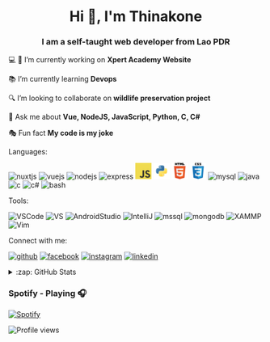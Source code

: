 <h1 align="center">Hi 👋, I'm Thinakone</h1>
<h3 align="center">I am a self-taught web developer from Lao PDR</h3>

 :computer: :hammer: I’m currently working on **Xpert Academy Website**

 📚 I’m currently learning **Devops**

 :mag: I’m looking to collaborate on **wildlife preservation project**

 💬 Ask me about **Vue, NodeJS, JavaScript, Python, C, C#**

 🎭 Fun fact **My code is my joke**

Languages: 

<img src='https://camo.githubusercontent.com/ca188333a80805a64ff1c8a2976ddee42cb6ca93cd1439d508872c6c7fcbfa06/68747470733a2f2f6e7578746a732e6f72672f6c6f676f732f6e7578742e737667' alt='nuxtjs' height='32'> <img src='https://vuejs.org/images/logo.png' alt='vuejs' height='32'> <img src='https://img.icons8.com/color/2x/nodejs.png' alt='nodejs' height='32'> <img src="https://devicons.github.io/devicon/devicon.git/icons/express/express-original-wordmark.svg" alt="express" height='32'> <img src='https://raw.githubusercontent.com/github/explore/80688e429a7d4ef2fca1e82350fe8e3517d3494d/topics/javascript/javascript.png' alt='javascript' height='32'> <img src='https://raw.githubusercontent.com/github/explore/80688e429a7d4ef2fca1e82350fe8e3517d3494d/topics/python/python.png' alt='python' height='32'> <img src='https://raw.githubusercontent.com/github/explore/80688e429a7d4ef2fca1e82350fe8e3517d3494d/topics/html/html.png' alt='html' height='32'> <img src='https://raw.githubusercontent.com/github/explore/80688e429a7d4ef2fca1e82350fe8e3517d3494d/topics/css/css.png' alt='css' height='32'> <img src='https://devicon.dev/devicon.git/icons/mysql/mysql-original.svg' alt='mysql' height='32'> <img src='https://img.icons8.com/color/2x/java-coffee-cup-logo.png' alt='java' height='32'> <img src='https://devicon.dev/devicon.git/icons/c/c-original.svg' alt='c' height='32'> <img src='https://devicon.dev/devicon.git/icons/csharp/csharp-original.svg' alt='c#' height='32'> <img src="https://www.vectorlogo.zone/logos/gnu_bash/gnu_bash-icon.svg" alt="bash" width='32' height='32'>

Tools:

<img src='https://img.icons8.com/fluent/2x/visual-studio-code-2019.png' alt='VSCode' height='32'> <img src='https://img.icons8.com/color/2x/visual-studio.png' alt='VS' height='32'> <img src='https://2.bp.blogspot.com/-tzm1twY_ENM/XlCRuI0ZkRI/AAAAAAAAOso/BmNOUANXWxwc5vwslNw3WpjrDlgs9PuwQCLcBGAsYHQ/s1600/pasted%2Bimage%2B0.png' alt='AndroidStudio' height='32'> <img src='https://upload.wikimedia.org/wikipedia/commons/thumb/d/d5/IntelliJ_IDEA_Logo.svg/1024px-IntelliJ_IDEA_Logo.svg.png' alt='IntelliJ' height='32'> <img src='https://hackr.io/tutorials/learn-sql-server/logo/logo-sql-server?ver=1557508629' alt='mssql' height='32'> <img src='https://devicons.github.io/devicon/devicon.git/icons/mongodb/mongodb-original-wordmark.svg' alt='mongodb' height='32'> <img src='https://upload.wikimedia.org/wikipedia/en/thumb/7/78/XAMPP_logo.svg/1200px-XAMPP_logo.svg.png' alt='XAMMP' height='32' width='32'> <img src='https://devicon.dev/devicon.git/icons/vim/vim-original.svg' alt='Vim' height='32'>

Connect with me:

[<img src='https://cdn.jsdelivr.net/npm/simple-icons@3.0.1/icons/github.svg' alt='github' height='40'>](https://github.com/Toto-thi)   [<img src='https://cdn.jsdelivr.net/npm/simple-icons@3.0.1/icons/facebook.svg' alt='facebook' height='40'>](https://www.facebook.com/TotoThii)  [<img src='https://cdn.jsdelivr.net/npm/simple-icons@3.0.1/icons/instagram.svg' alt='instagram' height='40'>](https://www.instagram.com/toto_thii)  [<img src='https://cdn.jsdelivr.net/npm/simple-icons@3.0.1/icons/linkedin.svg' alt='linkedin' height='40'>](www.linkedin.com/in/toto-thi) 


<details>
<summary>:zap: GitHub Stats</summary>
 
![Github stats](https://github-readme-stats.vercel.app/api?username=Toto-thi&show_icons=true&theme=tokyonight)

</details>

### Spotify - Playing :headphones:
[![Spotify](https://spotify-now-playing.toto-thi.vercel.app/api/spotify)](https://open.spotify.com/user/poxejuur7j4q1satbnxtnsljp)

![Profile views](https://gpvc.arturio.dev/Toto-thi) 


